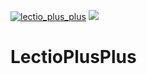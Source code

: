 [![lectio_plus_plus](https://github.com/oscarspalk/lectio_plus_plus/actions/workflows/main.yaml/badge.svg)](https://github.com/oscarspalk/lectio_plus_plus/actions/workflows/main.yaml)
![](https://hackatime-badge.hackclub.com/U08RE4WKQ4E/lectio_plus_plus)

# LectioPlusPlus
